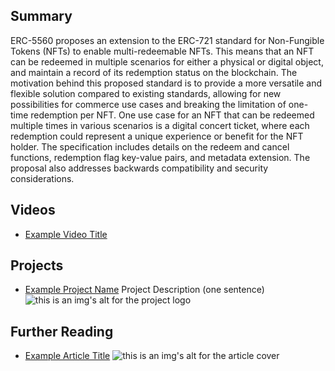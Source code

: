 ## Summary

ERC-5560 proposes an extension to the ERC-721 standard for Non-Fungible Tokens (NFTs) to enable multi-redeemable NFTs. This means that an NFT can be redeemed in multiple scenarios for either a physical or digital object, and maintain a record of its redemption status on the blockchain. The motivation behind this proposed standard is to provide a more versatile and flexible solution compared to existing standards, allowing for new possibilities for commerce use cases and breaking the limitation of one-time redemption per NFT. One use case for an NFT that can be redeemed multiple times in various scenarios is a digital concert ticket, where each redemption could represent a unique experience or benefit for the NFT holder. The specification includes details on the redeem and cancel functions, redemption flag key-value pairs, and metadata extension. The proposal also addresses backwards compatibility and security considerations.

## Videos

- [Example Video Title](https://www.youtube.com/watch?v=TDGq4aeevgY)

## Projects

- [Example Project Name](https://xxxx.xxx/xxxxx) Project Description (one sentence) ![this is an img's alt for the project logo](https://xxxx.xxx/project-logo.xxx)

## Further Reading

- [Example Article Title](https://xxxx.xxx/xxxxx) ![this is an img's alt for the article cover](https://xxxx.xxx/article-cover.xxx)
